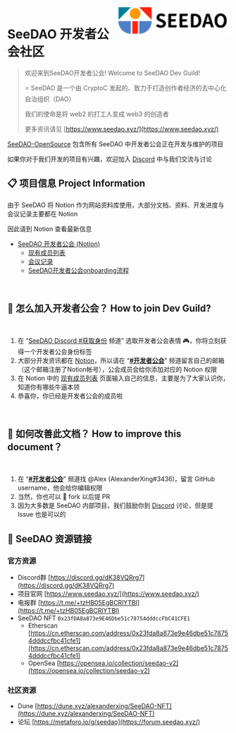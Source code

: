 <a href="https://seedao.xyz/">
    <img src="seedaoLogo.png" alt="SeeDAO logo" title="SeeDAO" align="right" height="60" />
</a>

# SeeDAO 开发者公会社区

> 欢迎来到SeeDAO开发者公会! Welcome to SeeDAO Dev Guild!
> 
> ⭐ SeeDAO 是一个由 CryptoC 发起的、致力于打造创作者经济的去中心化自治组织（DAO）
>
> 我们的使命是将 web2 的打工人变成 web3 的创造者
>
> 更多资讯请见 [https://www.seedao.xyz/](https://www.seedao.xyz/)
>

[SeeDAO-OpenSource](https://github.com/SeeDAO-OpenSource) 包含所有 SeeDAO 中开发者公会正在开发与维护的项目

如果你对于我们开发的项目有兴趣，欢迎加入 [Discord](https://discord.com/invite/4UmjBAG3pT) 中与我们交流与讨论
<br/>

## 📋 项目信息 Project Information

由于 SeeDAO 将 Notion 作为网站资料库使用，大部分文档、资料、开发进度与会议记录主要都在 Notion

因此请到 Notion 查看最新信息
- [SeeDAO 开发者公会 (Notion)](https://rowan-mollusk-a75.notion.site/98972f9683b74c419212c1e7ce53e725)
    - [现有成员列表](https://rowan-mollusk-a75.notion.site/d4377e7963224371b9284061032bd67e)
    - [会议记录](https://rowan-mollusk-a75.notion.site/b7e5d83033b8438887db92ee85cf09eb)
    - [SeeDAO开发者公会onboarding流程](https://rowan-mollusk-a75.notion.site/SeeDAO-onboarding-35e2c06d25c04af6a5d1a7ffdbba96e1)
<br/>

## 🙋 怎么加入开发者公会？ How to join Dev Guild?
<br/>

1. 在 “[SeeDAO Discord #获取身份](https://discord.com/channels/841189467128594442/931033866146287657) 频道” 选取开发者公会表情 🎮，你将立刻获得一个开发者公会身份标签
2. 大部分开发资讯都在 [Notion](https://rowan-mollusk-a75.notion.site/98972f9683b74c419212c1e7ce53e725)，所以请在 “[**#开发者公会**](https://discord.com/channels/841189467128594442/918351013952503868)” 频道留言自己的邮箱（这个邮箱注册了Notion帐号），公会成员会给你添加对应的 Notion 权限
3. 在 Notion 中的 [现有成员列表](https://rowan-mollusk-a75.notion.site/d4377e7963224371b9284061032bd67e) 页面输入自己的信息，主要是为了大家认识你，知道你有哪些牛逼本领
4. 恭喜你，你已经是开发者公会的成员啦
<br/>

## 📝 如何改善此文档？ How to improve this document？
<br/>

1. 在 “[**#开发者公会**](https://discord.com/channels/841189467128594442/918351013952503868)” 频道找 @Alex (AlexanderXing#3436)，留言 GitHub username，他会给你编辑权限
2. 当然，你也可以 🍴 fork 以后提 PR
3. 因为大多数是 SeeDAO 内部项目，我们鼓励你到 [Discord](https://discord.com/channels/841189467128594442/918351013952503868) 讨论，但是提 Issue 也是可以的

## 📌 SeeDAO 资源链接

### 官方资源

- Discord群 [https://discord.gg/dK38VQRrg7](https://discord.gg/dK38VQRrg7)
- 项目官网 [https://www.seedao.xyz/](https://www.seedao.xyz/)
- 电报群 [https://t.me/+tzHB05EgBCRlYTBl](https://t.me/+tzHB05EgBCRlYTBl)
- SeeDAO NFT `0x23fDA8a873e9E46Dbe51c78754dddccFbC41CFE1`
    - Etherscan [https://cn.etherscan.com/address/0x23fda8a873e9e46dbe51c78754dddccfbc41cfe1](https://cn.etherscan.com/address/0x23fda8a873e9e46dbe51c78754dddccfbc41cfe1)
    - OpenSea [https://opensea.io/collection/seedao-v2](https://opensea.io/collection/seedao-v2)

### 社区资源

- Dune [https://dune.xyz/alexanderxing/SeeDAO-NFT](https://dune.xyz/alexanderxing/SeeDAO-NFT)
- 论坛 [https://metaforo.io/g/seedao](https://forum.seedao.xyz/)